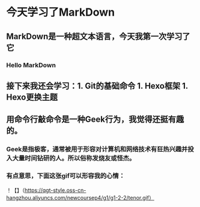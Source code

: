 # **今天学习了MarkDown**
## MarkDown是一种超文本语言，今天我第一次学习了它
### Hello MarkDown
## 接下来我还会学习：1. Git的基础命令   1. Hexo框架   1. Hexo更换主题
## 用命令行敲命令是一种**Geek**行为，我觉得还挺有趣的。
### Geek是指极客，通常被用于形容对计算机和网络技术有狂热兴趣并投入大量时间钻研的人。所以俗称发烧友或怪杰。
### 有点意思，下面这张gif可以形容我的心情：
！【】（https://qgt-style.oss-cn-hangzhou.aliyuncs.com/newcoursep4/g1/g1-2-2/tenor.gif）
